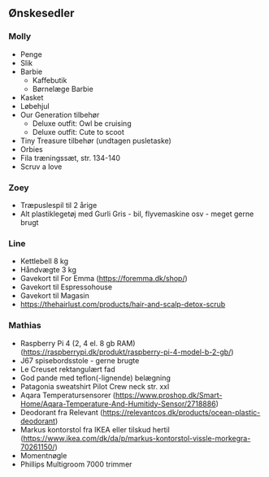 ## Ønskesedler

### Molly

* Penge
* Slik
* Barbie
    * Kaffebutik
    * Børnelæge Barbie
* Kasket
* Løbehjul
* Our Generation tilbehør
    * Deluxe outfit: Owl be cruising
    * Deluxe outfit: Cute to scoot
* Tiny Treasure tilbehør (undtagen pusletaske)
* Orbies
* Fila træningssæt, str. 134-140
* Scruv a love

### Zoey

* Træpuslespil til 2 årige
* Alt plastiklegetøj med Gurli Gris - bil, flyvemaskine osv - meget gerne brugt 

### Line

* Kettlebell 8 kg
* Håndvægte 3 kg
* Gavekort til For Emma (<https://foremma.dk/shop/>)
* Gavekort til Espressohouse
* Gavekort til Magasin
* <https://thehairlust.com/products/hair-and-scalp-detox-scrub>

### Mathias

* Raspberry Pi 4 (2, 4 el. 8 gb RAM) (<https://raspberrypi.dk/produkt/raspberry-pi-4-model-b-2-gb/>)
* J67 spisebordsstole - gerne brugte
* Le Creuset rektangulært fad
* God pande med teflon(-lignende) belægning
* Patagonia sweatshirt Pilot Crew neck str. xxl
* Aqara Temperatursensorer (<https://www.proshop.dk/Smart-Home/Aqara-Temperature-And-Humitidy-Sensor/2718886>)
* Deodorant fra Relevant (<https://relevantcos.dk/products/ocean-plastic-deodorant>)
* Markus kontorstol fra IKEA eller tilskud hertil (<https://www.ikea.com/dk/da/p/markus-kontorstol-vissle-morkegra-70261150/>)
* Momentnøgle
* Phillips Multigroom 7000 trimmer
